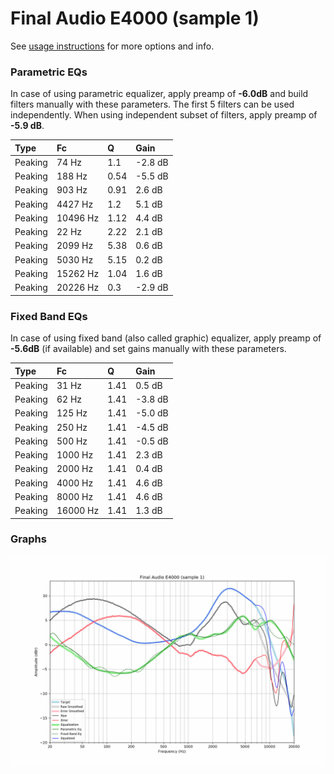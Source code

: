 # Final Audio E4000 (sample 1)
See [usage instructions](https://github.com/jaakkopasanen/AutoEq#usage) for more options and info.

### Parametric EQs
In case of using parametric equalizer, apply preamp of **-6.0dB** and build filters manually
with these parameters. The first 5 filters can be used independently.
When using independent subset of filters, apply preamp of **-5.9 dB**.

| Type    | Fc       |    Q | Gain    |
|:--------|:---------|:-----|:--------|
| Peaking | 74 Hz    | 1.1  | -2.8 dB |
| Peaking | 188 Hz   | 0.54 | -5.5 dB |
| Peaking | 903 Hz   | 0.91 | 2.6 dB  |
| Peaking | 4427 Hz  | 1.2  | 5.1 dB  |
| Peaking | 10496 Hz | 1.12 | 4.4 dB  |
| Peaking | 22 Hz    | 2.22 | 2.1 dB  |
| Peaking | 2099 Hz  | 5.38 | 0.6 dB  |
| Peaking | 5030 Hz  | 5.15 | 0.2 dB  |
| Peaking | 15262 Hz | 1.04 | 1.6 dB  |
| Peaking | 20226 Hz | 0.3  | -2.9 dB |

### Fixed Band EQs
In case of using fixed band (also called graphic) equalizer, apply preamp of **-5.6dB**
(if available) and set gains manually with these parameters.

| Type    | Fc       |    Q | Gain    |
|:--------|:---------|:-----|:--------|
| Peaking | 31 Hz    | 1.41 | 0.5 dB  |
| Peaking | 62 Hz    | 1.41 | -3.8 dB |
| Peaking | 125 Hz   | 1.41 | -5.0 dB |
| Peaking | 250 Hz   | 1.41 | -4.5 dB |
| Peaking | 500 Hz   | 1.41 | -0.5 dB |
| Peaking | 1000 Hz  | 1.41 | 2.3 dB  |
| Peaking | 2000 Hz  | 1.41 | 0.4 dB  |
| Peaking | 4000 Hz  | 1.41 | 4.6 dB  |
| Peaking | 8000 Hz  | 1.41 | 4.6 dB  |
| Peaking | 16000 Hz | 1.41 | 1.3 dB  |

### Graphs
![](./Final%20Audio%20E4000%20(sample%201).png)